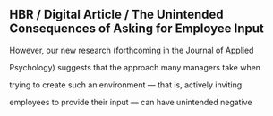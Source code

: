 ## HBR / Digital Article / The Unintended Consequences of Asking for Employee Input

However, our new research (forthcoming in the Journal of Applied

Psychology) suggests that the approach many managers take when

trying to create such an environment — that is, actively inviting

employees to provide their input — can have unintended negative